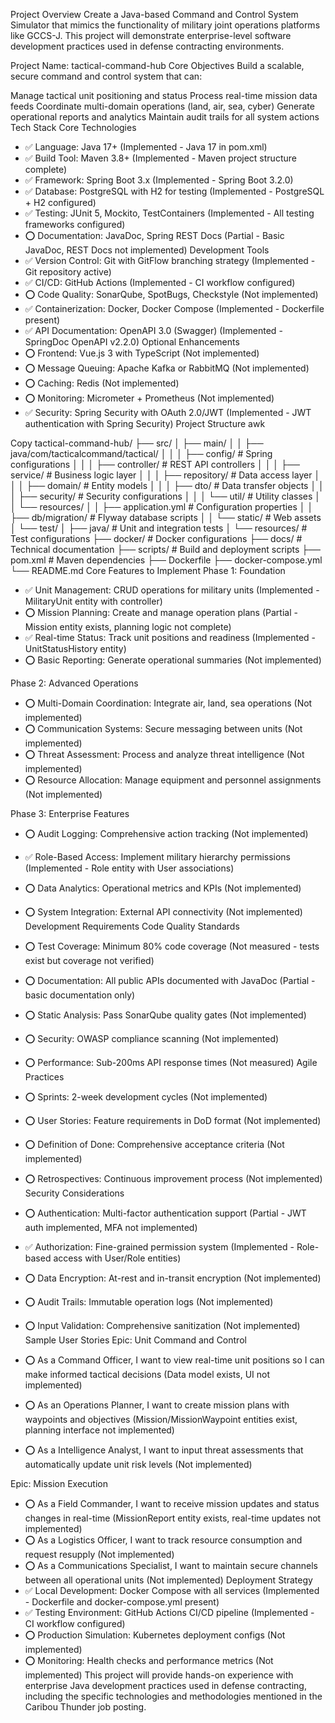 Project Overview
Create a Java-based Command and Control System Simulator that mimics the functionality of military joint operations platforms like GCCS-J. This project will demonstrate enterprise-level software development practices used in defense contracting environments.

Project Name: tactical-command-hub
Core Objectives
Build a scalable, secure command and control system that can:

Manage tactical unit positioning and status
Process real-time mission data feeds
Coordinate multi-domain operations (land, air, sea, cyber)
Generate operational reports and analytics
Maintain audit trails for all system actions
Tech Stack
Core Technologies
- ✅ Language: Java 17+ (Implemented - Java 17 in pom.xml)
- ✅ Build Tool: Maven 3.8+ (Implemented - Maven project structure complete)
- ✅ Framework: Spring Boot 3.x (Implemented - Spring Boot 3.2.0)
- ✅ Database: PostgreSQL with H2 for testing (Implemented - PostgreSQL + H2 configured)
- ✅ Testing: JUnit 5, Mockito, TestContainers (Implemented - All testing frameworks configured)
- ⭕ Documentation: JavaDoc, Spring REST Docs (Partial - Basic JavaDoc, REST Docs not implemented)
Development Tools
- ✅ Version Control: Git with GitFlow branching strategy (Implemented - Git repository active)
- ✅ CI/CD: GitHub Actions (Implemented - CI workflow configured)
- ⭕ Code Quality: SonarQube, SpotBugs, Checkstyle (Not implemented)
- ✅ Containerization: Docker, Docker Compose (Implemented - Dockerfile present)
- ✅ API Documentation: OpenAPI 3.0 (Swagger) (Implemented - SpringDoc OpenAPI v2.2.0)
Optional Enhancements
- ⭕ Frontend: Vue.js 3 with TypeScript (Not implemented)
- ⭕ Message Queuing: Apache Kafka or RabbitMQ (Not implemented)
- ⭕ Caching: Redis (Not implemented)
- ⭕ Monitoring: Micrometer + Prometheus (Not implemented)
- ✅ Security: Spring Security with OAuth 2.0/JWT (Implemented - JWT authentication with Spring Security)
Project Structure
awk

Copy
tactical-command-hub/
├── src/
│   ├── main/
│   │   ├── java/com/tacticalcommand/tactical/
│   │   │   ├── config/           # Spring configurations
│   │   │   ├── controller/       # REST API controllers
│   │   │   ├── service/          # Business logic layer
│   │   │   ├── repository/       # Data access layer
│   │   │   ├── domain/           # Entity models
│   │   │   ├── dto/              # Data transfer objects
│   │   │   ├── security/         # Security configurations
│   │   │   └── util/             # Utility classes
│   │   └── resources/
│   │       ├── application.yml   # Configuration properties
│   │       ├── db/migration/     # Flyway database scripts
│   │       └── static/           # Web assets
│   └── test/
│       ├── java/                 # Unit and integration tests
│       └── resources/            # Test configurations
├── docker/                      # Docker configurations
├── docs/                        # Technical documentation
├── scripts/                     # Build and deployment scripts
├── pom.xml                      # Maven dependencies
├── Dockerfile
├── docker-compose.yml
└── README.md
Core Features to Implement
Phase 1: Foundation
- ✅ Unit Management: CRUD operations for military units (Implemented - MilitaryUnit entity with controller)
- ⭕ Mission Planning: Create and manage operation plans (Partial - Mission entity exists, planning logic not complete)
- ✅ Real-time Status: Track unit positions and readiness (Implemented - UnitStatusHistory entity)
- ⭕ Basic Reporting: Generate operational summaries (Not implemented)

Phase 2: Advanced Operations
- ⭕ Multi-Domain Coordination: Integrate air, land, sea operations (Not implemented)
- ⭕ Communication Systems: Secure messaging between units (Not implemented)
- ⭕ Threat Assessment: Process and analyze threat intelligence (Not implemented)
- ⭕ Resource Allocation: Manage equipment and personnel assignments (Not implemented)

Phase 3: Enterprise Features  
- ⭕ Audit Logging: Comprehensive action tracking (Not implemented)
- ✅ Role-Based Access: Implement military hierarchy permissions (Implemented - Role entity with User associations)
- ⭕ Data Analytics: Operational metrics and KPIs (Not implemented)
- ⭕ System Integration: External API connectivity (Not implemented)
Development Requirements
Code Quality Standards
- ⭕ Test Coverage: Minimum 80% code coverage (Not measured - tests exist but coverage not verified)
- ⭕ Documentation: All public APIs documented with JavaDoc (Partial - basic documentation only)
- ⭕ Static Analysis: Pass SonarQube quality gates (Not implemented)
- ⭕ Security: OWASP compliance scanning (Not implemented)
- ⭕ Performance: Sub-200ms API response times (Not measured)
Agile Practices
- ⭕ Sprints: 2-week development cycles (Not implemented)
- ⭕ User Stories: Feature requirements in DoD format (Not implemented)
- ⭕ Definition of Done: Comprehensive acceptance criteria (Not implemented)
- ⭕ Retrospectives: Continuous improvement process (Not implemented)
Security Considerations
- ⭕ Authentication: Multi-factor authentication support (Partial - JWT auth implemented, MFA not implemented)
- ✅ Authorization: Fine-grained permission system (Implemented - Role-based access with User/Role entities)
- ⭕ Data Encryption: At-rest and in-transit encryption (Not implemented)
- ⭕ Audit Trails: Immutable operation logs (Not implemented)
- ⭕ Input Validation: Comprehensive sanitization (Not implemented)
Sample User Stories
Epic: Unit Command and Control

- ⭕ As a Command Officer, I want to view real-time unit positions so I can make informed tactical decisions (Data model exists, UI not implemented)
- ⭕ As an Operations Planner, I want to create mission plans with waypoints and objectives (Mission/MissionWaypoint entities exist, planning interface not implemented)
- ⭕ As a Intelligence Analyst, I want to input threat assessments that automatically update unit risk levels (Not implemented)

Epic: Mission Execution

- ⭕ As a Field Commander, I want to receive mission updates and status changes in real-time (MissionReport entity exists, real-time updates not implemented)
- ⭕ As a Logistics Officer, I want to track resource consumption and request resupply (Not implemented)
- ⭕ As a Communications Specialist, I want to maintain secure channels between all operational units (Not implemented)
Deployment Strategy
- ✅ Local Development: Docker Compose with all services (Implemented - Dockerfile and docker-compose.yml present)
- ✅ Testing Environment: GitHub Actions CI/CD pipeline (Implemented - CI workflow configured)
- ⭕ Production Simulation: Kubernetes deployment configs (Not implemented)
- ⭕ Monitoring: Health checks and performance metrics (Not implemented)
This project will provide hands-on experience with enterprise Java development practices used in defense contracting, including the specific technologies and methodologies mentioned in the Caribou Thunder job posting.